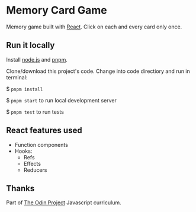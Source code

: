 # Memory Card Game

Memory game built with [React](https://reactjs.org/). Click on each and every card only once.

## Run it locally

Install [node.js](https://nodejs.org/) and [pnpm](https://pnpm.io/).

Clone/download this project's code. Change into code directiory and run in terminal:

$ `pnpm install`

$ `pnpm start` to run local development server

$ `pnpm test` to run tests

## React features used

* Function components
* Hooks:
  - Refs
  - Effects
  - Reducers

## Thanks

Part of [The Odin Project](https://www.theodinproject.com/) Javascript curriculum.

